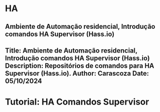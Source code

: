 # HA
 Ambiente de Automação residencial, Introdução comandos HA Supervisor (Hass.io)
---
Title: Ambiente de Automação residencial, Introdução comandos HA Supervisor (Hass.io)
Description: Repositórios de comandos para HA Supervisor (Hass.io).
Author: Carascoza
Date: 05/10/2024
---

# Tutorial: HA Comandos Supervisor